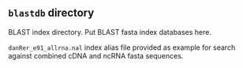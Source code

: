 ## `blastdb` directory
BLAST index directory. Put BLAST fasta index databases here.

`danRer_e91_allrna.nal` index alias file provided as example for search against combined cDNA and ncRNA fasta sequences. 
